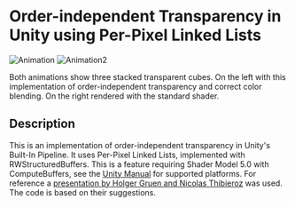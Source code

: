 # Order-independent Transparency in Unity using Per-Pixel Linked Lists

![Animation](https://user-images.githubusercontent.com/18415215/139123916-2dce99a6-aefe-437a-9caf-cb105015e654.gif)
![Animation2](https://user-images.githubusercontent.com/18415215/139123918-600efbe8-96ab-475e-be68-51e2e026d434.gif)

Both animations show three stacked transparent cubes. On the left with this implementation of order-independent transparency and correct color blending. On the right rendered with the standard shader.

## Description

This is an implementation of order-independent transparency in Unity's Built-In Pipeline. It uses Per-Pixel Linked Lists, implemented with RWStructuredBuffers.
This is a feature requiring Shader Model 5.0 with ComputeBuffers, see the [Unity Manual](https://docs.unity3d.com/Manual/SL-ShaderCompileTargets.html) for supported platforms.
For reference a [presentation by Holger Gruen and Nicolas Thibieroz](https://de.slideshare.net/hgruen/oit-and-indirect-illumination-using-dx11-linked-lists)
was used. The code is based on their suggestions.
